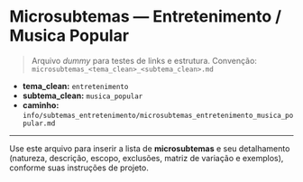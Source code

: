 # Microsubtemas — Entretenimento / Musica Popular

> Arquivo *dummy* para testes de links e estrutura.
> Convenção: `microsubtemas_<tema_clean>_<subtema_clean>.md`

- **tema_clean:** `entretenimento`
- **subtema_clean:** `musica_popular`
- **caminho:** `info/subtemas_entretenimento/microsubtemas_entretenimento_musica_popular.md`

---

Use este arquivo para inserir a lista de **microsubtemas** e seu detalhamento (natureza, descrição, escopo, exclusões, matriz de variação e exemplos), conforme suas instruções de projeto.

